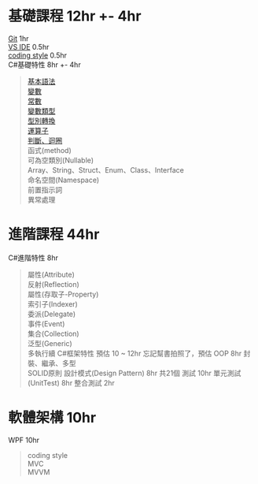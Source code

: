 # 基礎課程  12hr +- 4hr
[Git](/Git版本控制.md)             1hr  
[VS IDE](/VisualStudioIDE.md)          0.5hr  
[coding style](/CodingStyle.md)    0.5hr  
C#基礎特性      8hr +- 4hr
> [基本語法](/基本語法.md)  
> [變數](/變數.md)  
> [常數](/變數.md)  
> [變數類型](/變數.md)    
> [型別轉換](/變數.md)    
> [運算子](/運算子.md)  
> [判斷、迴圈](/判斷_迴圈.md)   
> 函式(method)  
> 可為空類別(Nullable)  
> Array、String、Struct、Enum、Class、Interface  
> 命名空間(Namespace)  
> 前置指示詞  
> 異常處理  

# 進階課程  44hr
C#進階特性 8hr
> 屬性(Attribute)  
> 反射(Reflection)  
> 屬性(存取子-Property)  
> 索引子(Indexer)  
> 委派(Delegate)  
> 事件(Event)  
> 集合(Collection)  
> 泛型(Generic)  
> 多執行續
C#框架特性  預估 10 ~ 12hr
 > 忘記幫書拍照了，預估
OOP 8hr
> 封裝、繼承、多型  
> SOLID原則
設計模式(Design Pattern) 8hr
	共21個
測試 10hr
> 單元測試(UnitTest)    8hr
> 整合測試              2hr

# 軟體架構  10hr
WPF 10hr  
> coding style  
> MVC  
> MVVM  

